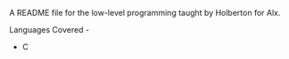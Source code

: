 A README file for the low-level programming taught by Holberton for Alx.

Languages Covered - 

- C

